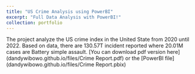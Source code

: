 ```yaml
---
title: "US Crime Analysis using PowerBI"
excerpt: "Full Data Analysis with PowerBI!"
collection: portfolio
---
```


The project analyze the US crime index in the United State from 2020 until 2022. Based on data, there are 130.57T incident reported where 20.01M cases are Battery simple assault.
[You can download pdf version here](dandywibowo.github.io/files/Crime Report.pdf) or the [PowerBI file](dandywibowo.github.io/files/Crime Report.pbix)